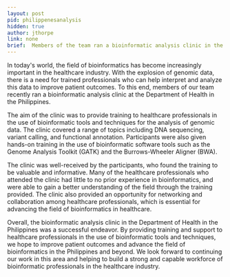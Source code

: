 ```yaml
---
layout: post
pid: philippenesanalysis
hidden: true
author: jthorpe
link: none
brief:  Members of the team ran a bioinformatic analysis clinic in the Department of Health, Philippines.
---
```


In today's world, the field of bioinformatics has become increasingly important in the healthcare industry. With the explosion of genomic data, there is a need for trained professionals who can help interpret and analyze this data to improve patient outcomes. To this end, members of our team recently ran a bioinformatic analysis clinic at the Department of Health in the Philippines.

The aim of the clinic was to provide training to healthcare professionals in the use of bioinformatic tools and techniques for the analysis of genomic data. The clinic covered a range of topics including DNA sequencing, variant calling, and functional annotation. Participants were also given hands-on training in the use of bioinformatic software tools such as the Genome Analysis Toolkit (GATK) and the Burrows-Wheeler Aligner (BWA).

The clinic was well-received by the participants, who found the training to be valuable and informative. Many of the healthcare professionals who attended the clinic had little to no prior experience in bioinformatics, and were able to gain a better understanding of the field through the training provided. The clinic also provided an opportunity for networking and collaboration among healthcare professionals, which is essential for advancing the field of bioinformatics in healthcare.

Overall, the bioinformatic analysis clinic in the Department of Health in the Philippines was a successful endeavor. By providing training and support to healthcare professionals in the use of bioinformatic tools and techniques, we hope to improve patient outcomes and advance the field of bioinformatics in the Philippines and beyond. We look forward to continuing our work in this area and helping to build a strong and capable workforce of bioinformatic professionals in the healthcare industry.